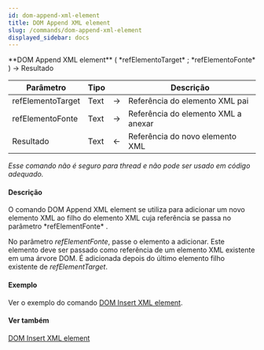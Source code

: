 ```yaml
---
id: dom-append-xml-element
title: DOM Append XML element
slug: /commands/dom-append-xml-element
displayed_sidebar: docs
---
```


<!--REF #_command_.DOM Append XML element.Syntax-->**DOM Append XML element** ( *refElementoTarget* ; *refElementoFonte* ) -> Resultado<!-- END REF-->
<!--REF #_command_.DOM Append XML element.Params-->
| Parâmetro | Tipo |  | Descrição |
| --- | --- | --- | --- |
| refElementoTarget | Text | &#8594;  | Referência do elemento XML pai |
| refElementoFonte | Text | &#8594;  | Referência do elemento XML a anexar |
| Resultado | Text | &#8592; | Referência do novo elemento XML |

<!-- END REF-->

*Esse comando não é seguro para thread e não pode ser usado em código adequado.*


#### Descrição 

<!--REF #_command_.DOM Append XML element.Summary-->O comando DOM Append XML element se utiliza para adicionar um novo elemento XML ao filho do elemento XML cuja referência se passa no parâmetro *refElementFonte* .<!-- END REF-->   
  
No parâmetro *refElementFonte*, passe o elemento a adicionar. Este elemento deve ser passado como referência de um elemento XML existente em uma árvore DOM. É adicionada depois do último elemento filho existente de *refElementTarget*.

#### Exemplo 

Ver o exemplo do comando [DOM Insert XML element](dom-insert-xml-element.md "DOM Insert XML element").

#### Ver também 

[DOM Insert XML element](dom-insert-xml-element.md)  